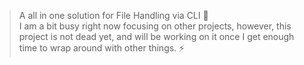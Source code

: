 > A all in one solution for File Handling via CLI 📂  
> I am a bit busy right now focusing on other projects, however, this project is not dead yet, and will be working on it once I get enough time to wrap around with other things. ⚡
